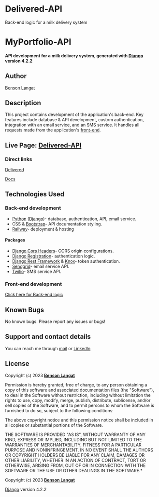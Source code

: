# Delivered-API
Back-end logic for a milk delivery system

# MyPortfolio-API
#### API development for a milk delivery system, generated with [Django](https://www.djangoproject.com/) version 4.2.2
## Author
[Benson Langat](https://github.com/benie254)

## Description
This project contains development of the application's back-end. Key features include database & API development, custom authentication, integration with an email service, and an SMS service. It handles all requests made from the application's [front-end](https://github.com/benie254/Delivered).

## Live Page: [Delivered-API](https://delivered-api-production.up.railway.app/)
### Direct links
[Delivered](https://delivered-api-production.up.railway.app/openapi/)

[Docs](https://delivered-api-production.up.railway.app/docs/)

## Technologies Used

### Back-end development
* [Python](https://www.python.org/) ([Django](https://www.djangoproject.com/))- database, authentication, API, email service.
* CSS & [Bootstrap](https://getbootstrap.com/)- API documentation styling.
* [Railway](https://railway.app/)- deployment & hosting
#### Packages
* [Django Cors Headers](https://pypi.org/project/django-cors-headers/)- CORS origin configurations.
* [Django Registration](https://django-registration.readthedocs.io/)- authentication logic.
* [Django Rest Framework](https://www.django-rest-framework.org/) & [Knox](https://github.com/James1345/django-rest-knox)- token authentication.
* [Sendgrid](http://sendgrid.com/)- email service API.
* [Twilio](https://www.twilio.com/)- SMS service API.
### Front-end development
[Click here for Back-end logic](https://github.com/benie254/Delivered)

## Known Bugs

No known bugs. Please report any issues or bugs! 

## Support and contact details

You can reach me through [mail](mailto:davinci.monalissa@gmail.com) or [LinkedIn](https://www.linkedin.com/in/benson-langat-fullstack-developer)

## License

Copyright (c) 2023 **[Benson Langat](https://github.com/benie254)**

Permission is hereby granted, free of charge, to any person obtaining a copy
of this software and associated documentation files (the "Software"), to deal
in the Software without restriction, including without limitation the rights
to use, copy, modify, merge, publish, distribute, sublicense, and/or sell
copies of the Software, and to permit persons to whom the Software is
furnished to do so, subject to the following conditions:

The above copyright notice and this permission notice shall be included in all
copies or substantial portions of the Software.

THE SOFTWARE IS PROVIDED "AS IS", WITHOUT WARRANTY OF ANY KIND, EXPRESS OR
IMPLIED, INCLUDING BUT NOT LIMITED TO THE WARRANTIES OF MERCHANTABILITY,
FITNESS FOR A PARTICULAR PURPOSE AND NONINFRINGEMENT. IN NO EVENT SHALL THE
AUTHORS OR COPYRIGHT HOLDERS BE LIABLE FOR ANY CLAIM, DAMAGES OR OTHER
LIABILITY, WHETHER IN AN ACTION OF CONTRACT, TORT OR OTHERWISE, ARISING FROM,
OUT OF OR IN CONNECTION WITH THE SOFTWARE OR THE USE OR OTHER DEALINGS IN THE
SOFTWARE.*

Copyright (c) 2023 **[Benson Langat](https://github.com/benie254)**

[Django](https://www.djangoproject.com/) version 4.2.2